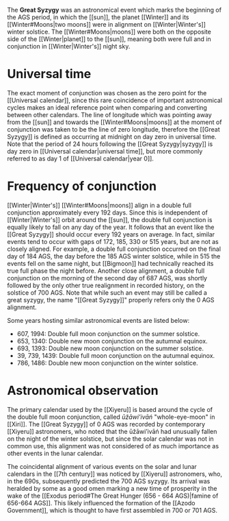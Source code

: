 The **Great Syzygy** was an astronomical event which marks the beginning of the AGS period, in which the [[sun]], the planet [[Winter]] and its [[Winter#Moons|two moons]] were in alignment on [[Winter|Winter's]] winter solstice. The [[Winter#Moons|moons]] were both on the opposite side of the [[Winter|planet]] to the [[sun]], meaning both were full and in conjunction in [[Winter|Winter's]] night sky.
# Universal time
The exact moment of conjunction was chosen as the zero point for the [[Universal calendar]], since this rare coincidence of important astronomical cycles makes an ideal reference point when comparing and converting between other calendars. The line of longitude which was pointing away from the [[sun]] and towards the [[Winter#Moons|moons]] at the moment of conjunction was taken to be the line of zero longitude, therefore the [[Great Syzygy]] is defined as occurring at midnight on day zero in universal time. Note that the period of 24 hours following the [[Great Syzygy|syzygy]] is day zero in [[Universal calendar|universal time]], but more commonly referred to as day 1 of [[Universal calendar|year 0]].
# Frequency of conjunction
[[Winter|Winter's]] [[Winter#Moons|moons]] align in a double full conjunction approximately every 192 days. Since this is independent of [[Winter|Winter's]] orbit around the [[sun]], the double full conjunction is equally likely to fall on any day of the year. It follows that an event like the [[Great Syzygy]] should occur every 192 years on average. In fact, similar events tend to occur with gaps of 172, 185, 330 or 515 years, but are not as closely aligned. For example, a double full conjunction occurred on the final day of 184 AGS, the day before the 185 AGS winter solstice, while in 515 the events fell on the same night, but [[Bigmoon]] had technically reached its true full phase the night before. Another close alignment, a double full conjunction on the morning of the second day of 687 AGS, was shortly followed by the only other true realignment in recorded history, on the solstice of 700 AGS. Note that while such an event may still be called a great syzygy, the name "[[Great Syzygy]]" properly refers only the 0 AGS alignment.

Some years hosting similar astronomical events are listed below:
- 607, 1994: Double full moon conjunction on the summer solstice.
- 653, 1340: Double new moon conjunction on the autumnal equinox.
- 693, 1393: Double new moon conjunction on the summer solstice.
- 39, 739, 1439: Double full moon conjunction on the autumnal equinox.
- 786, 1486: Double new moon conjunction on the winter solstice.
# Astronomical observation
The primary calendar used by the [[Xiyeru]] is based around the cycle of the double full moon conjunction, called *ūžāwiʼivāń* "whole-eye-moon" in [[Xiri]]. The [[Great Syzygy]] of 0 AGS was recorded by contemporary [[Xiyeru]] astronomers, who noted that the ūžāwiʼivāń had unusually fallen on the night of the winter solstice, but since the solar calendar was not in common use, this alignment was not considered of as much importance as other events in the lunar calendar.

The coincidental alignment of various events on the solar and lunar calendars in the [[7th century]] was noticed by [[Xiyeru]] astronomers, who, in the 690s, subsequently predicted the 700 AGS syzygy. Its arrival was heralded by some as a good omen marking a new time of prosperity in the wake of the [[Exodus period#The Great Hunger (656 - 664 AGS)|famine of 656-664 AGS]]. This likely influenced the formation of the [[Azodo Government]], which is thought to have first assembled in 700 or 701 AGS.